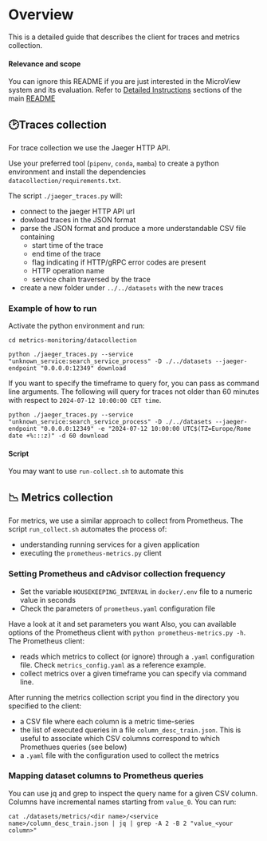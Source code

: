 # Overview

This is a detailed guide that describes the client for traces and metrics collection.

#### Relevance and scope
You can ignore this README if you are just interested in the MicroView system and its evaluation. Refer to [Detailed Instructions](/README.md#-detailed-instructions) sections of the main [README](/README.md)


## :clock2:Traces collection

For trace collection we use the Jaeger HTTP API.

Use your preferred tool (`pipenv`, `conda`, `mamba`) to create a python environment and install the dependencies `datacollection/requirements.txt`.

The script `./jaeger_traces.py` will:
- connect to the jaeger HTTP API url
- dowload traces in the JSON format
- parse the JSON format and produce a more understandable CSV file containing 
    * start time of the trace
    * end time of the trace
    * flag indicating if HTTP/gRPC error codes are present
    * HTTP operation name
    * service chain traversed by the trace
- create a new folder under `../../datasets` with the new traces


### Example of how to run
Activate the python environment and run:
```
cd metrics-monitoring/datacollection

python ./jaeger_traces.py --service "unknown_service:search_service_process" -D ./../datasets --jaeger-endpoint "0.0.0.0:12349" download
```

If you want to specify the timeframe to query for, you can pass as command line arguments. The following will query for traces not older than 60 minutes with respect to `2024-07-12 10:00:00 CET time`.
```
python ./jaeger_traces.py --service "unknown_service:search_service_process" -D ./../datasets --jaeger-endpoint "0.0.0.0:12349" -e "2024-07-12 10:00:00 UTC$(TZ=Europe/Rome date +%:::z)" -d 60 download
```

#### Script
You may want to use `run-collect.sh` to automate this 


## :chart_with_downwards_trend: Metrics collection

For metrics, we use a similar approach to collect from Prometheus. The script `run_collect.sh` automates the process of:
- understanding running services for a given application
- executing the `prometheus-metrics.py` client

### Setting Prometheus and cAdvisor collection frequency

- Set the variable `HOUSEKEEPING_INTERVAL` in `docker/.env` file to a numeric value in seconds
- Check the parameters of `prometheus.yaml` configuration file

Have a look at it and set parameters you want
Also, you can available options of the Prometheus client with `python prometheus-metrics.py -h`. The Prometheus client:
-  reads which metrics to collect (or ignore) through a `.yaml` configuration file. Check `metrics_config.yaml` as a reference example. 
- collect metrics over a given timeframe you can specify via command line.


After running the metrics collection script you find in the directory you specified to the client:
- a CSV file where each column is a metric time-series
- the list of executed queries in a file `column_desc_train.json`. This is useful to associate which CSV columns correspond to which Promethues queries (see below)
- a `.yaml` file with the configuration used to collect the metrics

### Mapping dataset columns to Prometheus queries
You can use jq and grep to inspect the query name for a given CSV column. Columns have incremental names starting from `value_0`. 
You can run:

```
cat ./datasets/metrics/<dir name>/<service name>/column_desc_train.json | jq | grep -A 2 -B 2 "value_<your column>"
```
